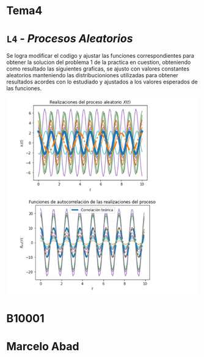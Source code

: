 # Tema4

# `L4` - *Procesos Aleatorios*

Se logra modificar el codigo y ajustar las funciones correspondientes para obtener la solucion del problema 1 de la practica en cuestion,
obteniendo como resultado las siguientes graficas, se ajusto con valores constantes aleatorios manteniendo las distribucioniones utilizadas
para obtener resultados acordes con lo estudiado y ajustados a los valores esperados de las funciones.

![Procesos aleatorios](Graficas.png) 

# B10001
# Marcelo Abad
